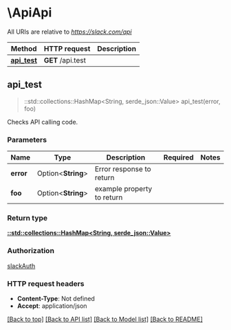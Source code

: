 # \ApiApi

All URIs are relative to *https://slack.com/api*

Method | HTTP request | Description
------------- | ------------- | -------------
[**api_test**](ApiApi.md#api_test) | **GET** /api.test | 



## api_test

> ::std::collections::HashMap<String, serde_json::Value> api_test(error, foo)


Checks API calling code.

### Parameters


Name | Type | Description  | Required | Notes
------------- | ------------- | ------------- | ------------- | -------------
**error** | Option<**String**> | Error response to return |  |
**foo** | Option<**String**> | example property to return |  |

### Return type

[**::std::collections::HashMap<String, serde_json::Value>**](serde_json::Value.md)

### Authorization

[slackAuth](../README.md#slackAuth)

### HTTP request headers

- **Content-Type**: Not defined
- **Accept**: application/json

[[Back to top]](#) [[Back to API list]](../README.md#documentation-for-api-endpoints) [[Back to Model list]](../README.md#documentation-for-models) [[Back to README]](../README.md)

